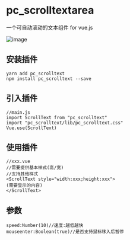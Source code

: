 # pc_scrolltextarea

一个可自动滚动的文本组件 for vue.js

 ![image](https://github.com/luopc1218/pc_scrolltext/blob/master/images/test.gif)

## 安装插件
```
yarn add pc_scrolltext
npm install pc_scrolltext --save
```
## 引入插件
```
//main.js
import ScrollText from "pc_scrolltext"
import "pc_scrolltext/lib/pc_scrolltext.css"
Vue.use(ScrollText)
```

## 使用插件
```
//xxx.vue
//需要提供基本样式(高/宽)
//支持其他样式
<ScrollText style="width:xxx;height:xxx">
(需要显示的内容)
</ScrollText>
```
## 参数
```
speed:Number(10)//速度:越低越快
mouseenter:Boolean(true)//是否支持鼠标移入后暂停
```
